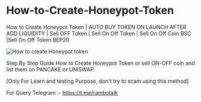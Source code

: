 # How-to-Create-Honeypot-Token
How to Create Honeypot Token | AUTO BUY TOKEN ON LAUNCH AFTER ADD LIQUIDITY | Sell OFF Token | Sell On Off Token | Sell On Off Coin BSC |Sell On Off Token BEP20

![How to create Honeypot token]([image_url](https://howtocreatehoneypottoken.com/neww.jpg))

Step By Step Guide How to Create Honeypot Token or sell ON-OFF coin and list them on PANCAKE or UNISWAP.

[Only For Learn and testing Purpose, don't try to scam using this method]

For Query Telegram :- https://t.me/rambotalk
